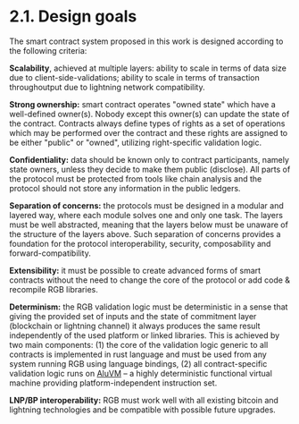 # 2.1. Design goals

The smart contract system proposed in this work is designed according to the following criteria:

**Scalability**, achieved at multiple layers: ability to scale in terms of data size due to client-side-validations; ability to scale in terms of transaction throughoutput due to lightning network compatibility.

**Strong ownership:** smart contract operates "owned state" which have a well-defined owner(s). Nobody except this owner(s) can update the state of the contract. Contracts always define types of rights as a set of operations which may be performed over the contract and these rights are assigned to be either "public" or "owned", utilizing right-specific validation logic.

**Confidentiality:** data should be known only to contract participants, namely state owners, unless they decide to make them public (disclose). All parts of the protocol must be protected from tools like chain analysis and the protocol should not store any information in the public ledgers.

**Separation of concerns:** the protocols must be designed in a modular and layered way, where each module solves one and only one task. The layers must be well abstracted, meaning that the layers below must be unaware of the structure of the layers above. Such separation of concerns provides a foundation for the protocol interoperability, security, composability and forward-compatibility.

**Extensibility:** it must be possible to create advanced forms of smart contracts without the need to change the core of the protocol or add code & recompile RGB libraries.

**Determinism:** the RGB validation logic must be deterministic in a sense that giving the provided set of inputs and the state of commitment layer (blockchain or lightning channel) it always produces the same result independently of the used platform or linked libraries. This is achieved by two main components: (1) the core of the validation logic generic to all contracts is implemented in rust language and must be used from any system running RGB using language bindings, (2) all contract-specific validation logic runs on [AluVM](https://github.com/internet2-org/aluvm-spec) – a highly deterministic functional virtual machine providing platform-independent instruction set.

**LNP/BP interoperability:** RGB must work well with all existing bitcoin and lightning technologies and be compatible with possible future upgrades.
